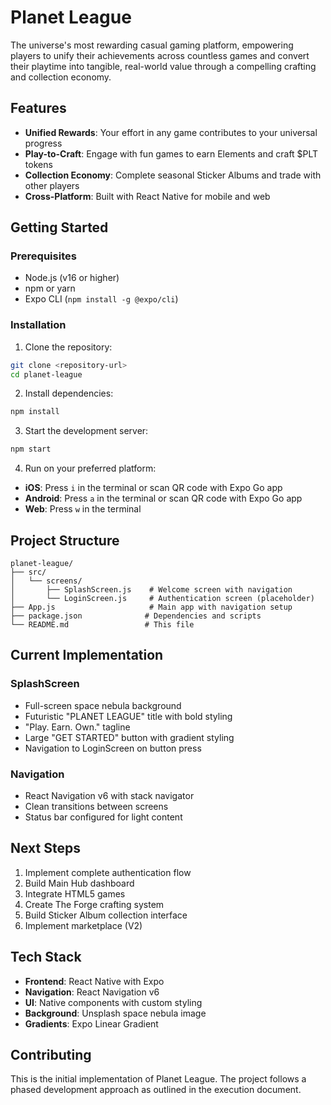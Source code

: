 # Planet League

The universe's most rewarding casual gaming platform, empowering players to unify their achievements across countless games and convert their playtime into tangible, real-world value through a compelling crafting and collection economy.

## Features

- **Unified Rewards**: Your effort in any game contributes to your universal progress
- **Play-to-Craft**: Engage with fun games to earn Elements and craft $PLT tokens
- **Collection Economy**: Complete seasonal Sticker Albums and trade with other players
- **Cross-Platform**: Built with React Native for mobile and web

## Getting Started

### Prerequisites

- Node.js (v16 or higher)
- npm or yarn
- Expo CLI (`npm install -g @expo/cli`)

### Installation

1. Clone the repository:
```bash
git clone <repository-url>
cd planet-league
```

2. Install dependencies:
```bash
npm install
```

3. Start the development server:
```bash
npm start
```

4. Run on your preferred platform:
- **iOS**: Press `i` in the terminal or scan QR code with Expo Go app
- **Android**: Press `a` in the terminal or scan QR code with Expo Go app
- **Web**: Press `w` in the terminal

## Project Structure

```
planet-league/
├── src/
│   └── screens/
│       ├── SplashScreen.js    # Welcome screen with navigation
│       └── LoginScreen.js     # Authentication screen (placeholder)
├── App.js                     # Main app with navigation setup
├── package.json              # Dependencies and scripts
└── README.md                 # This file
```

## Current Implementation

### SplashScreen
- Full-screen space nebula background
- Futuristic "PLANET LEAGUE" title with bold styling
- "Play. Earn. Own." tagline
- Large "GET STARTED" button with gradient styling
- Navigation to LoginScreen on button press

### Navigation
- React Navigation v6 with stack navigator
- Clean transitions between screens
- Status bar configured for light content

## Next Steps

1. Implement complete authentication flow
2. Build Main Hub dashboard
3. Integrate HTML5 games
4. Create The Forge crafting system
5. Build Sticker Album collection interface
6. Implement marketplace (V2)

## Tech Stack

- **Frontend**: React Native with Expo
- **Navigation**: React Navigation v6
- **UI**: Native components with custom styling
- **Background**: Unsplash space nebula image
- **Gradients**: Expo Linear Gradient

## Contributing

This is the initial implementation of Planet League. The project follows a phased development approach as outlined in the execution document. 